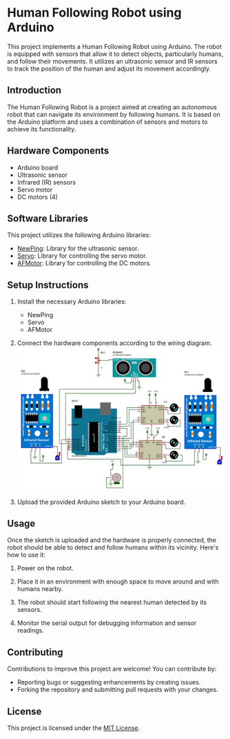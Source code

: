 # Human Following Robot using Arduino

This project implements a Human Following Robot using Arduino. The robot is equipped with sensors that allow it to detect objects, particularly humans, and follow their movements. It utilizes an ultrasonic sensor and IR sensors to track the position of the human and adjust its movement accordingly.

## Introduction

The Human Following Robot is a project aimed at creating an autonomous robot that can navigate its environment by following humans. It is based on the Arduino platform and uses a combination of sensors and motors to achieve its functionality.

## Hardware Components

- Arduino board
- Ultrasonic sensor
- Infrared (IR) sensors
- Servo motor
- DC motors (4)

## Software Libraries

This project utilizes the following Arduino libraries:
- [NewPing](https://github.com/microflo/NewPing): Library for the ultrasonic sensor.
- [Servo](https://www.arduino.cc/en/reference/servo): Library for controlling the servo motor.
- [AFMotor](https://github.com/adafruit/Adafruit-Motor-Shield-library): Library for controlling the DC motors.

## Setup Instructions

1. Install the necessary Arduino libraries:
   - NewPing
   - Servo
   - AFMotor

2. Connect the hardware components according to the wiring diagram.
![Flight Delay Prediction](./Project-Circuit_Diagram.png)


4. Upload the provided Arduino sketch to your Arduino board.

## Usage

Once the sketch is uploaded and the hardware is properly connected, the robot should be able to detect and follow humans within its vicinity. Here's how to use it:

1. Power on the robot.

2. Place it in an environment with enough space to move around and with humans nearby.

3. The robot should start following the nearest human detected by its sensors.

4. Monitor the serial output for debugging information and sensor readings.

## Contributing

Contributions to improve this project are welcome! You can contribute by:
- Reporting bugs or suggesting enhancements by creating issues.
- Forking the repository and submitting pull requests with your changes.

## License

This project is licensed under the [MIT License](LICENSE).
